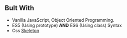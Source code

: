 ## Bult With

- Vanilla JavaScript, Object Oriented Programming.
- ES5 (Using prototype) **AND** ES6 (Using class) Syntax
- Css [Skeleton](https://cdnjs.com/libraries/skeleton)
